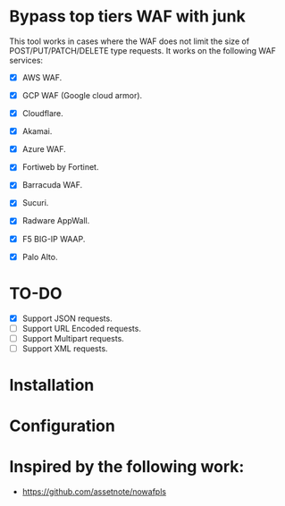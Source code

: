 # Bypass top tiers WAF with junk
This tool works in cases where the WAF does not limit the size of POST/PUT/PATCH/DELETE type requests. It works on the following WAF services:
- [X] AWS WAF.
- [X] GCP WAF (Google cloud armor).
- [X] Cloudflare.
- [X] Akamai.
- [X] Azure WAF.
- [X] Fortiweb by Fortinet.
- [X] Barracuda WAF.
- [X] Sucuri.
- [X] Radware AppWall.
- [X] F5 BIG-IP WAAP.
- [X] Palo Alto.


# TO-DO
- [X] Support JSON requests.
- [ ] Support URL Encoded requests.
- [ ] Support Multipart requests.
- [ ] Support XML requests.

# Installation

# Configuration

# Inspired by the following work:
- https://github.com/assetnote/nowafpls
